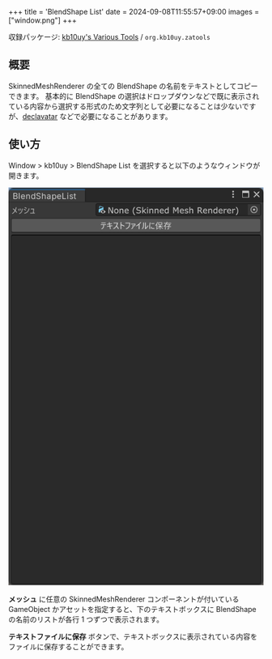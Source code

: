 +++
title = 'BlendShape List'
date = 2024-09-08T11:55:57+09:00
images = ["window.png"]
+++

収録パッケージ: [kb10uy's Various Tools](https://github.com/kb10uy/kb10uy-zatools) / `org.kb10uy.zatools`

## 概要

SkinnedMeshRenderer の全ての BlendShape の名前をテキストとしてコピーできます。
基本的に BlendShape の選択はドロップダウンなどで既に表示されている内容から選択する形式のため文字列として必要になることは少ないですが、[declavatar](https://declavatar.kb10uy.dev) などで必要になることがあります。


## 使い方

Window > kb10uy > BlendShape List を選択すると以下のようなウィンドウが開きます。

![Window](./window.png?width=360px "BlendShape List ウィンドウ")

**メッシュ** に任意の SkinnedMeshRenderer コンポーネントが付いている GameObject かアセットを指定すると、下のテキストボックスに BlendShape の名前のリストが各行 1 つずつで表示されます。

**テキストファイルに保存** ボタンで、テキストボックスに表示されている内容をファイルに保存することができます。
